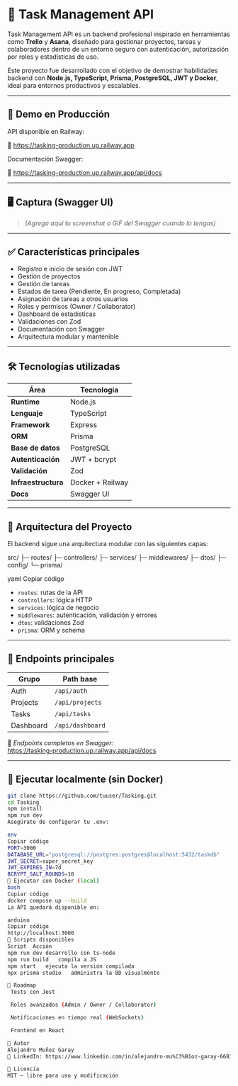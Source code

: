 # 📌 Task Management API

Task Management API es un backend profesional inspirado en herramientas como **Trello** y **Asana**, diseñado para gestionar proyectos, tareas y colaboradores dentro de un entorno seguro con autenticación, autorización por roles y estadísticas de uso.  

Este proyecto fue desarrollado con el objetivo de demostrar habilidades backend con **Node.js, TypeScript, Prisma, PostgreSQL, JWT y Docker**, ideal para entornos productivos y escalables.

---

## 🚀 Demo en Producción

API disponible en Railway:

🔗 https://tasking-production.up.railway.app

Documentación Swagger:

🔗 https://tasking-production.up.railway.app/api/docs

---

## 🖥️ Captura (Swagger UI)

> *(Agrega aquí tu screenshot o GIF del Swagger cuando lo tengas)*

---

## ✅ Características principales

- Registro e inicio de sesión con JWT
- Gestión de proyectos
- Gestión de tareas
- Estados de tarea (Pendiente, En progreso, Completada)
- Asignación de tareas a otros usuarios
- Roles y permisos (Owner / Collaborator)
- Dashboard de estadísticas
- Validaciones con Zod
- Documentación con Swagger
- Arquitectura modular y mantenible

---

## 🛠️ Tecnologías utilizadas

| Área | Tecnología |
|--------|------------|
| **Runtime** | Node.js |
| **Lenguaje** | TypeScript |
| **Framework** | Express |
| **ORM** | Prisma |
| **Base de datos** | PostgreSQL |
| **Autenticación** | JWT + bcrypt |
| **Validación** | Zod |
| **Infraestructura** | Docker + Railway |
| **Docs** | Swagger UI |

---

## 🧱 Arquitectura del Proyecto

El backend sigue una arquitectura modular con las siguientes capas:

src/
├─ routes/
├─ controllers/
├─ services/
├─ middlewares/
├─ dtos/
├─ config/
└─ prisma/

yaml
Copiar código

- `routes`: rutas de la API  
- `controllers`: lógica HTTP  
- `services`: lógica de negocio  
- `middlewares`: autenticación, validación y errores  
- `dtos`: validaciones Zod  
- `prisma`: ORM y schema

---

## 📌 Endpoints principales

| Grupo | Path base |
|---------|----------|
| Auth | `/api/auth` |
| Projects | `/api/projects` |
| Tasks | `/api/tasks` |
| Dashboard | `/api/dashboard` |

📌 *Endpoints completos en Swagger:*  
https://tasking-production.up.railway.app/api/docs

---

## 🧪 Ejecutar localmente (sin Docker)

```bash
git clone https://github.com/tuuser/Tasking.git
cd Tasking
npm install
npm run dev
Asegúrate de configurar tu .env:

env
Copiar código
PORT=3000
DATABASE_URL="postgresql://postgres:postgres@localhost:5432/taskdb"
JWT_SECRET=super_secret_key
JWT_EXPIRES_IN=7d
BCRYPT_SALT_ROUNDS=10
🐳 Ejecutar con Docker (local)
bash
Copiar código
docker compose up --build
La API quedará disponible en:

arduino
Copiar código
http://localhost:3000
🔧 Scripts disponibles
Script	Acción
npm run dev	desarrollo con ts-node
npm run build	compila a JS
npm start	ejecuta la versión compilada
npx prisma studio	administra la BD visualmente

🧭 Roadmap
 Tests con Jest

 Roles avanzados (Admin / Owner / Collaborator)

 Notificaciones en tiempo real (WebSockets)

 Frontend en React

👤 Autor
Alejandro Muñoz Garay
🔗 LinkedIn: https://www.linkedin.com/in/alejandro-mu%C3%B1oz-garay-668324347/

📄 Licencia
MIT — libre para uso y modificación
